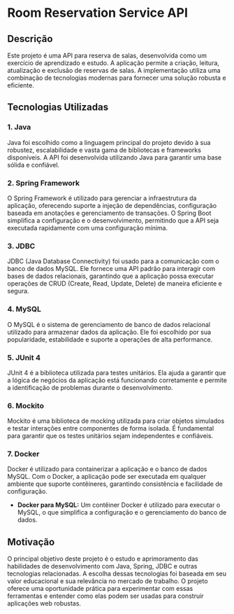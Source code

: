 # Room Reservation Service API

## Descrição

Este projeto é uma API para reserva de salas, desenvolvida como um exercício de aprendizado e estudo. A aplicação permite a criação, leitura, atualização e exclusão de reservas de salas. A implementação utiliza uma combinação de tecnologias modernas para fornecer uma solução robusta e eficiente.

## Tecnologias Utilizadas

### 1. **Java**

Java foi escolhido como a linguagem principal do projeto devido à sua robustez, escalabilidade e vasta gama de bibliotecas e frameworks disponíveis. A API foi desenvolvida utilizando Java para garantir uma base sólida e confiável.

### 2. **Spring Framework**

O Spring Framework é utilizado para gerenciar a infraestrutura da aplicação, oferecendo suporte a injeção de dependências, configuração baseada em anotações e gerenciamento de transações. O Spring Boot simplifica a configuração e o desenvolvimento, permitindo que a API seja executada rapidamente com uma configuração mínima.

### 3. **JDBC**

JDBC (Java Database Connectivity) foi usado para a comunicação com o banco de dados MySQL. Ele fornece uma API padrão para interagir com bases de dados relacionais, garantindo que a aplicação possa executar operações de CRUD (Create, Read, Update, Delete) de maneira eficiente e segura.

### 4. **MySQL**

O MySQL é o sistema de gerenciamento de banco de dados relacional utilizado para armazenar dados da aplicação. Ele foi escolhido por sua popularidade, estabilidade e suporte a operações de alta performance.

### 5. **JUnit 4**

JUnit 4 é a biblioteca utilizada para testes unitários. Ela ajuda a garantir que a lógica de negócios da aplicação está funcionando corretamente e permite a identificação de problemas durante o desenvolvimento.

### 6. **Mockito**

Mockito é uma biblioteca de mocking utilizada para criar objetos simulados e testar interações entre componentes de forma isolada. É fundamental para garantir que os testes unitários sejam independentes e confiáveis.

### 7. **Docker**

Docker é utilizado para containerizar a aplicação e o banco de dados MySQL. Com o Docker, a aplicação pode ser executada em qualquer ambiente que suporte contêineres, garantindo consistência e facilidade de configuração. 

- **Docker para MySQL:** Um contêiner Docker é utilizado para executar o MySQL, o que simplifica a configuração e o gerenciamento do banco de dados.

## Motivação

O principal objetivo deste projeto é o estudo e aprimoramento das habilidades de desenvolvimento com Java, Spring, JDBC e outras tecnologias relacionadas. A escolha dessas tecnologias foi baseada em seu valor educacional e sua relevância no mercado de trabalho. O projeto oferece uma oportunidade prática para experimentar com essas ferramentas e entender como elas podem ser usadas para construir aplicações web robustas.

